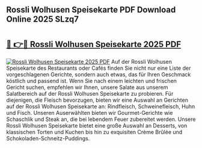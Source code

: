 ## Rossli Wolhusen Speisekarte PDF Download Online 2025 SLzq7

# <h2><a href="http://gccyc5.nevu.top/?p=Rossli+Wolhusen+Speisekarte">🔗 👉🔴 Rossli Wolhusen Speisekarte 2025 PDF</a></h2>

[![Rossli Wolhusen Speisekarte 2025 PDF](https://i.imgur.com/dBaPXMq.png)](http://gccyc5.nevu.top/?p=Rossli+Wolhusen+Speisekarte)
Auf der Rossli Wolhusen Speisekarte des Restaurants oder Cafés finden Sie nicht nur eine Liste der vorgeschlagenen Gerichte, sondern auch etwas, das für Ihren Geschmack köstlich und passend ist. Wenn Sie nach einem leichten und frischen Gericht suchen, empfehlen wir Ihnen, unsere Salate aus unserem Salatbereich auf der Rossli Wolhusen Speisekarte zu probieren. Für diejenigen, die Fleisch bevorzugen, bieten wir eine Auswahl an Gerichten auf der Rossli Wolhusen Speisekarte an: Rindfleisch, Schweinefleisch, Huhn und Fisch. Unseren Auserwählten bieten wir Gourmet-Gerichte wie Schaschlik und Steak an, die bei lebendem Feuer zubereitet werden. Unsere Rossli Wolhusen Speisekarte bietet eine große Auswahl an Desserts, von klassischen Torten und Kuchen bis hin zu exquisiten Crème Brûlée und Schokoladen-Schneitz-Puddings.

